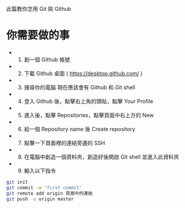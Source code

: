 此篇教你怎用 Git 與 Github

# 你需要做的事
  - 1. 創一個 Github 帳號
  - 2. 下載 Github 桌面 ( https://desktop.github.com/ )
  - 3. 搜尋你的電腦 現在應該會有 Github 和 Git shell
  - 4. 登入 Github 後，點擊右上角的頭貼，點擊 Your Profile
  - 5. 進入後，點擊 Repositories，點擊頁面中右上方的 New
  - 6. 給一個 Repository name 後 Create repository
  - 7. 點擊一下頁面裡的連結旁邊的 SSH
  - 8. 在電腦中創造一個資料夾，創造好後開啟 Git shell 並進入此資料夾
  - 9. 輸入以下指令
```sh
git init
git commit -m 'first commit'
git remote add origin 頁面中的連結
git push -u origin master
```

